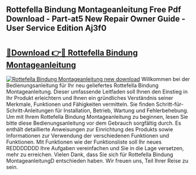 ## Rottefella Bindung Montageanleitung Free Pdf Download - Part-at5 New Repair Owner Guide - User Service Edition Aj3f0

# <h2><a href="http://df6yq6o.blite.top/?on=Rottefella+Bindung+Montageanleitung">🔗Download 👉🔴 Rottefella Bindung Montageanleitung</a></h2>

[![Rottefella Bindung Montageanleitung new download](https://i.imgur.com/lujVjoI.png)](http://df6yq6o.blite.top/?on=Rottefella+Bindung+Montageanleitung)
Willkommen bei der Bedienungsanleitung für Ihr neu geliefertes Rottefella Bindung Montageanleitung. Dieser umfassende Leitfaden soll Ihnen den Einstieg in Ihr Produkt erleichtern und Ihnen ein gründliches Verständnis seiner Merkmale, Funktionen und Fähigkeiten vermitteln. Sie finden Schritt-für-Schritt-Anleitungen für Installation, Betrieb, Wartung und Fehlerbehebung. Um mit Ihrem Rottefella Bindung Montageanleitung zu beginnen, lesen Sie bitte diese Bedienungsanleitung vor dem Gebrauch sorgfältig durch. Es enthält detaillierte Anweisungen zur Einrichtung des Produkts sowie Informationen zur Verwendung der verschiedenen Funktionen und Funktionen. Mit Funktionen wie der Funktionsliste soll Ihr neues REDDDDDDD Ihre Aufgaben vereinfachen und Sie in die Lage versetzen, mehr zu erreichen. Vielen Dank, dass Sie sich für Rottefella Bindung MontageanleitungD entschieden haben. Wir freuen uns, Teil Ihrer Reise zu sein.
